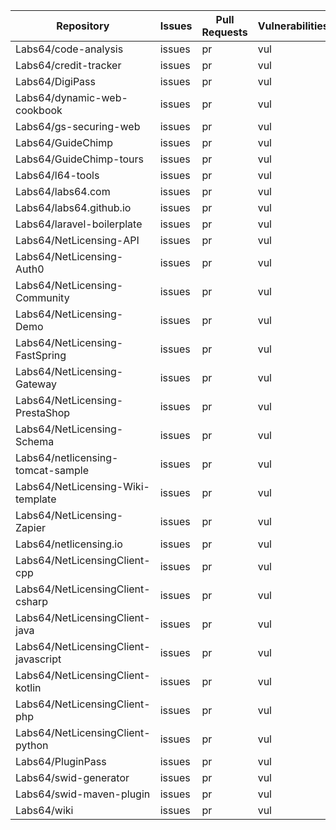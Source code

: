 | Repository | Issues | Pull Requests | Vulnerabilities | Last Commit |
| --- | --- | --- | --- | --- |
| Labs64/code-analysis |	issues |	pr |	vul |	commit |
| Labs64/credit-tracker |	issues |	pr |	vul |	commit |
| Labs64/DigiPass |	issues |	pr |	vul |	commit |
| Labs64/dynamic-web-cookbook |	issues |	pr |	vul |	commit |
| Labs64/gs-securing-web |	issues |	pr |	vul |	commit |
| Labs64/GuideChimp |	issues |	pr |	vul |	commit |
| Labs64/GuideChimp-tours |	issues |	pr |	vul |	commit |
| Labs64/l64-tools |	issues |	pr |	vul |	commit |
| Labs64/labs64.com |	issues |	pr |	vul |	commit |
| Labs64/labs64.github.io |	issues |	pr |	vul |	commit |
| Labs64/laravel-boilerplate |	issues |	pr |	vul |	commit |
| Labs64/NetLicensing-API |	issues |	pr |	vul |	commit |
| Labs64/NetLicensing-Auth0 |	issues |	pr |	vul |	commit |
| Labs64/NetLicensing-Community |	issues |	pr |	vul |	commit |
| Labs64/NetLicensing-Demo |	issues |	pr |	vul |	commit |
| Labs64/NetLicensing-FastSpring |	issues |	pr |	vul |	commit |
| Labs64/NetLicensing-Gateway |	issues |	pr |	vul |	commit |
| Labs64/NetLicensing-PrestaShop |	issues |	pr |	vul |	commit |
| Labs64/NetLicensing-Schema |	issues |	pr |	vul |	commit |
| Labs64/netlicensing-tomcat-sample |	issues |	pr |	vul |	commit |
| Labs64/NetLicensing-Wiki-template |	issues |	pr |	vul |	commit |
| Labs64/NetLicensing-Zapier |	issues |	pr |	vul |	commit |
| Labs64/netlicensing.io |	issues |	pr |	vul |	commit |
| Labs64/NetLicensingClient-cpp |	issues |	pr |	vul |	commit |
| Labs64/NetLicensingClient-csharp |	issues |	pr |	vul |	commit |
| Labs64/NetLicensingClient-java |	issues |	pr |	vul |	commit |
| Labs64/NetLicensingClient-javascript |	issues |	pr |	vul |	commit |
| Labs64/NetLicensingClient-kotlin |	issues |	pr |	vul |	commit |
| Labs64/NetLicensingClient-php |	issues |	pr |	vul |	commit |
| Labs64/NetLicensingClient-python |	issues |	pr |	vul |	commit |
| Labs64/PluginPass |	issues |	pr |	vul |	commit |
| Labs64/swid-generator |	issues |	pr |	vul |	commit |
| Labs64/swid-maven-plugin |	issues |	pr |	vul |	commit |
| Labs64/wiki |	issues |	pr |	vul |	commit |
